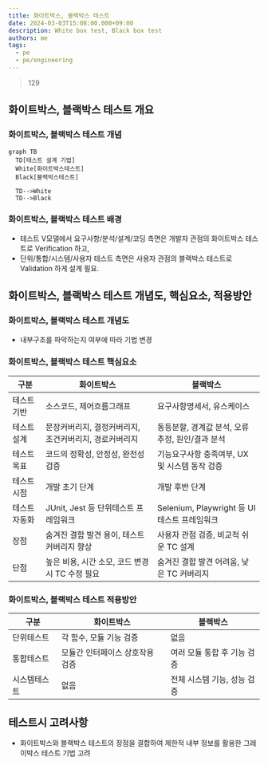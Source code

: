```yaml
---
title: 화이트박스, 블랙박스 테스트
date: 2024-03-03T15:08:00.000+09:00
description: White box test, Black box test
authors: me
tags:
  - pe
  - pe/engineering
---
```


> 129

## 화이트박스, 블랙박스 테스트 개요

### 화이트박스, 블랙박스 테스트 개념

```mermaid
graph TB
  TD[테스트 설계 기법]
  White[화이트박스테스트]
  Black[블랙박스테스트]

  TD-->White
  TD-->Black
```

### 화이트박스, 블랙박스 테스트 배경

- 테스트 V모델에서 요구사항/분석/설계/코딩 측면은 개발자 관점의 화이트박스 테스트로 Verification 하고,
- 단위/통합/시스템/사용자 테스트 측면은 사용자 관점의 블랙박스 테스트로 Validation 하게 설계 필요.

## 화이트박스, 블랙박스 테스트 개념도, 핵심요소, 적용방안

### 화이트박스, 블랙박스 테스트 개념도

- 내부구조를 파악하는지 여부에 따라 기법 변경

### 화이트박스, 블랙박스 테스트 핵심요소

| 구분 | 화이트박스 | 블랙박스 |
| ---- | ---- | ---- |
| 테스트기반    | 소스코드, 제어흐름그래프    | 요구사항명세서, 유스케이스    |
| 테스트설계 | 문장커버리지, 결정커버리지, 조건커버리지, 경로커버리지 | 동등분할, 경계값 분석, 오류추정, 원인/결과 분석 |
| 테스트목표 | 코드의 정확성, 안정성, 완전성 검증 | 기능요구사항 충족여부, UX 및 시스템 동작 검증 |
| 테스트시점 | 개발 초기 단계 | 개발 후반 단계 |
| 테스트자동화 | JUnit, Jest 등 단위테스트 프레임워크 | Selenium, Playwright 등 UI테스트 프레임워크 |
| 장점 | 숨겨진 결함 발견 용이, 테스트 커버리지 향상 | 사용자 관점 검증, 비교적 쉬운 TC 설계 |
| 단점 | 높은 비용, 시간 소모, 코드 변경시 TC 수정 필요 | 숨겨진 결합 발견 어려움, 낮은 TC 커버리지 |

### 화이트박스, 블랙박스 테스트 적용방안

| 구분          | 화이트박스 | 블랙박스 |
| ------------- | ---- | ---- |
| 단위테스트 | 각 함수, 모듈 기능 검증    | 없음    |
| 통합테스트     | 모듈간 인터페이스 상호작용 검증   | 여러 모듈 통합 후 기능 검증    |
| 시스템테스트    | 없음    | 전체 시스템 기능, 성능 검증    |

## 테스트시 고려사항

- 화이트박스와 블랙박스 테스트의 장점을 결합하여 제한적 내부 정보를 활용한 그레이박스 테스트 기법 고려
